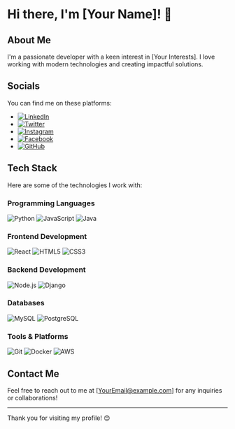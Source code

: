 # Hi there, I'm [Your Name]! 👋

## About Me
I'm a passionate developer with a keen interest in [Your Interests]. I love working with modern technologies and creating impactful solutions.

## Socials
You can find me on these platforms:
- [![LinkedIn](https://img.shields.io/badge/LinkedIn-YourLinkedInProfile-blue)](https://www.linkedin.com/in/YourLinkedInProfile)
- [![Twitter](https://img.shields.io/badge/Twitter-YourTwitterHandle-blue)](https://twitter.com/YourTwitterHandle)
- [![Instagram](https://img.shields.io/badge/Instagram-YourInstagramHandle-pink)](https://instagram.com/YourInstagramHandle)
- [![Facebook](https://img.shields.io/badge/Facebook-YourFacebookProfile-blue)](https://facebook.com/YourFacebookProfile)
- [![GitHub](https://img.shields.io/badge/GitHub-YourGitHubUsername-black)](https://github.com/YourGitHubUsername)

## Tech Stack
Here are some of the technologies I work with:

### Programming Languages
![Python](https://img.shields.io/badge/Python-3776AB?style=for-the-badge&logo=python&logoColor=white)
![JavaScript](https://img.shields.io/badge/JavaScript-F7DF1E?style=for-the-badge&logo=javascript&logoColor=black)
![Java](https://img.shields.io/badge/Java-007396?style=for-the-badge&logo=java&logoColor=white)

### Frontend Development
![React](https://img.shields.io/badge/React-20232A?style=for-the-badge&logo=react&logoColor=61DAFB)
![HTML5](https://img.shields.io/badge/HTML5-E34F26?style=for-the-badge&logo=html5&logoColor=white)
![CSS3](https://img.shields.io/badge/CSS3-1572B6?style=for-the-badge&logo=css3&logoColor=white)

### Backend Development
![Node.js](https://img.shields.io/badge/Node.js-339933?style=for-the-badge&logo=nodedotjs&logoColor=white)
![Django](https://img.shields.io/badge/Django-092E20?style=for-the-badge&logo=django&logoColor=white)

### Databases
![MySQL](https://img.shields.io/badge/MySQL-4479A1?style=for-the-badge&logo=mysql&logoColor=white)
![PostgreSQL](https://img.shields.io/badge/PostgreSQL-336791?style=for-the-badge&logo=postgresql&logoColor=white)

### Tools & Platforms
![Git](https://img.shields.io/badge/Git-F05032?style=for-the-badge&logo=git&logoColor=white)
![Docker](https://img.shields.io/badge/Docker-2496ED?style=for-the-badge&logo=docker&logoColor=white)
![AWS](https://img.shields.io/badge/AWS-232F3E?style=for-the-badge&logo=amazonaws&logoColor=white)

## Contact Me
Feel free to reach out to me at [YourEmail@example.com] for any inquiries or collaborations!

---

Thank you for visiting my profile! 😊
